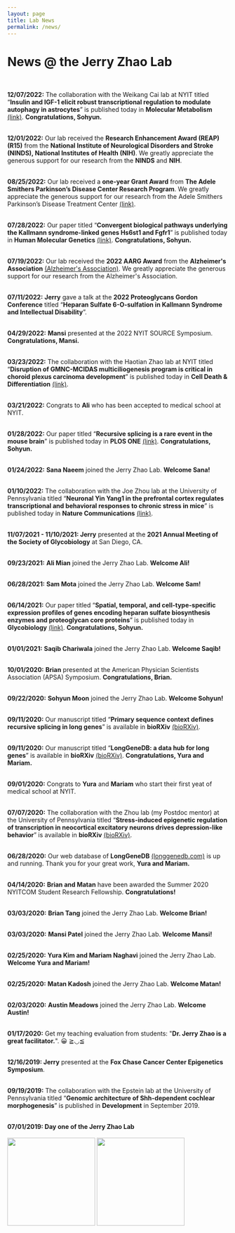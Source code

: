 ```yaml
---
layout: page
title: Lab News
permalink: /news/
--- 
```


# News @ the Jerry Zhao Lab<br>
  <br>

**12/07/2022:**  The collaboration with the Weikang Cai lab at NYIT titled “**Insulin and IGF-1 elicit robust transcriptional regulation to modulate autophagy in astrocytes**” is published today in **Molecular Metabolism** <a href="https://doi.org/10.1016/j.molmet.2022.101647">(link)</a>. **Congratulations, Sohyun.**<br>
  <br>

**12/01/2022:**  Our lab received the **Research Enhancement Award (REAP) (R15)** from the **National Institute of Neurological Disorders and Stroke (NINDS), National Institutes of Health (NIH)**. We greatly appreciate the generous support for our research from the **NINDS** and **NIH**. <br>
  <br>

**08/25/2022:**  Our lab received a **one-year Grant Award** from **The Adele Smithers Parkinson’s Disease Center Research Program**. We greatly appreciate the generous support for our research from the Adele Smithers Parkinson’s Disease Treatment Center <a href="https://www.nyit.edu/medicine/adele_smithers_parkinsons_disease_treatment_center)">(link)</a>. <br>
   <br>
 
**07/28/2022:**  Our paper titled “**Convergent biological pathways underlying the Kallmann syndrome-linked genes Hs6st1 and Fgfr1**” is published today in **Human Molecular Genetics** <a href="https://academic.oup.com/hmg/advance-article/doi/10.1093/hmg/ddac172/6650945">(link)</a>. **Congratulations, Sohyun.**<br>
   <br>
   
**07/19/2022:**  Our lab received the **2022 AARG Award** from the **Alzheimer's Association** <a href="https://www.alz.org/">(Alzheimer's Association)</a>. We greatly appreciate the generous support for our research from the Alzheimer's Association. <br>
  <br>
  
**07/11/2022:**  **Jerry** gave a talk at the **2022 Proteoglycans Gordon Conference** titled “**Heparan Sulfate 6-O-sulfation in Kallmann Syndrome and Intellectual Disability**”. <br>
  <br>

   **04/29/2022:**  **Mansi** presented at the 2022 NYIT SOURCE Symposium. **Congratulations, Mansi.**  <br>
  <br>
  
**03/23/2022:**  The collaboration with the Haotian Zhao lab at NYIT titled “**Disruption of GMNC-MCIDAS multiciliogenesis program is critical in choroid plexus carcinoma development**” is published today in **Cell Death & Differentiation** <a href="https://www.nature.com/articles/s41418-022-00950-z">(link)</a>. <br>
  <br>

   **03/21/2022:**  Congrats to **Ali** who has been accepted to medical school at NYIT. <br>
  <br>
  
   **01/28/2022:**  Our paper titled “**Recursive splicing is a rare event in the mouse brain**” is published today in **PLOS ONE** <a href="https://journals.plos.org/plosone/article?id=10.1371/journal.pone.0263082">(link)</a>. **Congratulations, Sohyun.**<br>
  <br>
  
   **01/24/2022:**  **Sana Naeem** joined the Jerry Zhao Lab. **Welcome Sana!** <br>
  <br>
  
   **01/10/2022:**  The collaboration with the Joe Zhou lab at the University of Pennsylvania titled “**Neuronal Yin Yang1 in the prefrontal cortex regulates transcriptional and behavioral responses to chronic stress in mice**” is published today in **Nature Communications** <a href="https://www.nature.com/articles/s41467-021-27571-3">(link)</a>.<br>
  <br>
  
   **11/07/2021 - 11/10/2021:  Jerry** presented at the **2021 Annual Meeting of the Society of Glycobiology** at San Diego, CA.<br>
  <br>
  
   **09/23/2021:**  **Ali Mian** joined the Jerry Zhao Lab. **Welcome Ali!** <br>
  <br>
  
  **06/28/2021:**  **Sam Mota** joined the Jerry Zhao Lab. **Welcome Sam!** <br>
  <br>
  
  **06/14/2021:**  Our paper titled “**Spatial, temporal, and cell-type-specific expression profiles of genes encoding heparan sulfate biosynthesis enzymes and proteoglycan core proteins**” is published today in **Glycobiology** <a href="https://doi.org/10.1093/glycob/cwab054">(link)</a>. **Congratulations, Sohyun.**<br>
  <br>
  
   **01/01/2021:**  **Saqib Chariwala** joined the Jerry Zhao Lab. **Welcome Saqib!** <br>
  <br>
  
   **10/01/2020:**  **Brian** presented at the American Physician Scientists Association (APSA) Symposium. **Congratulations, Brian.** <br>
  <br>
  
   **09/22/2020:**  **Sohyun Moon** joined the Jerry Zhao Lab. **Welcome Sohyun!** <br>
  <br>
  
   **09/11/2020:**  Our manuscript titled “**Primary sequence context defines recursive splicing in long genes**” is available in **bioRXiv** <a href="https://doi.org/10.1101/2020.09.10.291914">(bioRXiv)</a>. <br>
  <br>
  
   **09/11/2020:**  Our manuscript titled “**LongGeneDB: a data hub for long genes**” is available in **bioRXiv** <a href="https://doi.org/10.1101/2020.09.08.281220">(bioRXiv)</a>. **Congratulations, Yura and Mariam.** <br>
  <br>
 
   **09/01/2020:**  Congrats to **Yura** and **Mariam** who start their first yeat of medical school at NYIT. <br>
  <br>
  
   **07/07/2020:**  The collaboration with the Zhou lab (my Postdoc mentor) at the University of Pennsylvania titled “**Stress-induced epigenetic regulation of transcription in neocortical excitatory neurons drives depression-like behavior**” is available in **bioRXiv** <a href="https://www.biorxiv.org/content/10.1101/2020.07.06.190280v1?rss=1">(bioRXiv)</a>.<br>
  <br>
  
  **06/28/2020:**  Our web database of **LongGeneDB** <a href="https://longgenedb.com">(longgenedb.com)</a> is up and running.  Thank you for your great work, **Yura and Mariam.** <br>
  <br>
  
  **04/14/2020:**  **Brian and Matan** have been awarded the Summer 2020 NYITCOM Student Research Fellowship. **Congratulations!** <br>
  <br>
  
  **03/03/2020:**  **Brian Tang** joined the Jerry Zhao Lab. **Welcome Brian!** <br>
  <br>
  
  **03/03/2020:**  **Mansi Patel** joined the Jerry Zhao Lab. **Welcome Mansi!** <br>
  <br>
  
  **02/25/2020:**  **Yura Kim and Mariam Naghavi** joined the Jerry Zhao Lab. **Welcome Yura and Mariam!** <br>
  <br>
  
  **02/25/2020:**  **Matan Kadosh** joined the Jerry Zhao Lab. **Welcome Matan!** <br>
  <br>
  
  **02/03/2020:**  **Austin Meadows** joined the Jerry Zhao Lab. **Welcome Austin!** <br>
  <br>
  
 **01/17/2020:**  Get my teaching evaluation from students: "**Dr. Jerry Zhao is a great facilitator.**". 😀 ≧◡≦ <br>
  <br>
  
 **12/16/2019:  Jerry** presented at the **Fox Chase Cancer Center Epigenetics Symposium**.<br>
  <br>
 
 **09/19/2019:**  The collaboration with the Epstein lab at the University of Pennsylvania titled “**Genomic architecture of Shh-dependent cochlear morphogenesis**” is published in **Development** in September 2019.<br>
  <br>
 
**07/01/2019:  Day one of the Jerry Zhao Lab**<br>
 <br>
<img width="200" src="/img/Day1_1.jpg" data-action="zoom">
<img width="200" src="/img/Day1_2.jpg" data-action="zoom">


